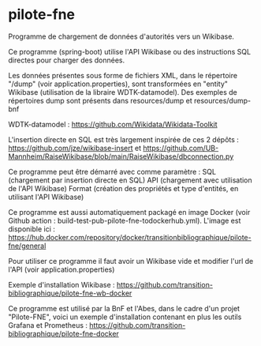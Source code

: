 # pilote-fne

Programme de chargement de données d'autorités vers un Wikibase.

Ce programme (spring-boot) utilise l'API Wikibase ou des instructions SQL directes pour charger des données.

Les données présentes sous forme de fichiers XML, dans le répertoire "/dump" (voir application.properties), sont transformées en "entity" Wikibase (utilisation de la libraire WDTK-datamodel).
Des exemples de répertoires dump sont présents dans resources/dump et resources/dump-bnf

WDTK-datamodel : https://github.com/Wikidata/Wikidata-Toolkit

L'insertion directe en SQL est très largement inspirée de ces 2 dépôts :
https://github.com/jze/wikibase-insert
et
https://github.com/UB-Mannheim/RaiseWikibase/blob/main/RaiseWikibase/dbconnection.py

Ce programme peut être démarré avec comme paramètre : 
SQL (chargement par insertion directe en SQL)
API (chargement avec utilisation de l'API Wikibase)
Format (création des propriétés et type d'entités, en utilisant l'API Wikibase)

Ce programme est aussi automatiquement packagé en image Docker (voir Github action : build-test-pub-pilote-fne-todockerhub.yml). 
L'image est disponible ici : https://hub.docker.com/repository/docker/transitionbibliographique/pilote-fne/general

Pour utiliser ce programme il faut avoir un Wikibase vide et modifier l'url de l'API (voir application.properties)

Exemple d'installation Wikibase : https://github.com/transition-bibliographique/pilote-fne-wb-docker

Ce programme est utilisé par la BnF et l'Abes, dans le cadre d'un projet "Pilote-FNE", voici un exemple d'installation contenant en plus les outils Grafana et Prometheus :
https://github.com/transition-bibliographique/pilote-fne-docker
